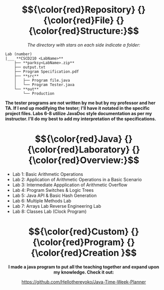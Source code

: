 <div align="center"> 
    
# $${\color{red}Repository} {} {\color{red}File} {} {\color{red}Structure:}$$

</div>




<div align="center">   
    
*The directory with stars on each side indicate a folder:*

</div>



    Lab (number)
    |___ **CSCD210 <LabName>**
        ├── **parksy<LabName>.zip**
        ├── output.txt
        ├── Program Specification.pdf
        ├── **src**
        │   ├── Program file.java
        │   └── Program Tester.java
        └── **out**
            └── Production

<div>
    
**The tester programs are not written by me but by my professor and her TA.
If I end up modifying the tester; I'll have it notated in the specific project files. Labs 6-8 utilize JavaDoc style documentation as per my instructor. I'll do my 
best to add my interpretation of the specifications.**

</div>



<div align="center">
    
# $${\color{red}Java} {} {\color{red}Laboratory} {} {\color{red}Overview:}$$

</div>


<div>
    
- Lab 1: Basic Arithmetic Operations
- Lab 2: Application of Arithmetic Operations in a Basic Scenario
- Lab 3: Intermediate Appplication of Arithmetic Overflow
- Lab 4: Program Switches & Logic Trees
- Lab 5: Java API & Basic Hash Generation
- Lab 6: Multiple Methods Lab
- Lab 7: Arrays Lab Reverse Engineering Lab
- Lab 8: Classes Lab (Clock Program)

</div>


<div align="center">
 
# $${\color{red}Custom} {} {\color{red}Program} {} {\color{red}Creation }$$

</div>

<div align="center">
    
**I made a java program to put all the teaching together and expand upon my knowledge. Check it out:** </div>

<div align="center">

https://github.com/Hellothereyoko/Java-Time-Week-Planner

</div>


</div>

